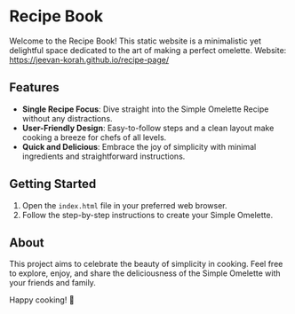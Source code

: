 # Recipe Book

Welcome to the Recipe Book! This static website is a minimalistic yet delightful space dedicated to the art of making a perfect omelette.
Website: https://jeevan-korah.github.io/recipe-page/

## Features
- **Single Recipe Focus**: Dive straight into the Simple Omelette Recipe without any distractions.
- **User-Friendly Design**: Easy-to-follow steps and a clean layout make cooking a breeze for chefs of all levels.
- **Quick and Delicious**: Embrace the joy of simplicity with minimal ingredients and straightforward instructions.

## Getting Started
1. Open the `index.html` file in your preferred web browser.
2. Follow the step-by-step instructions to create your Simple Omelette.

## About
This project aims to celebrate the beauty of simplicity in cooking. Feel free to explore, enjoy, and share the deliciousness of the Simple Omelette with your friends and family.



Happy cooking! 🍳

